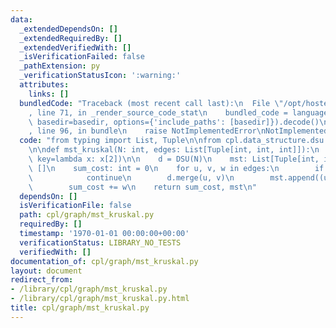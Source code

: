 ```yaml
---
data:
  _extendedDependsOn: []
  _extendedRequiredBy: []
  _extendedVerifiedWith: []
  _isVerificationFailed: false
  _pathExtension: py
  _verificationStatusIcon: ':warning:'
  attributes:
    links: []
  bundledCode: "Traceback (most recent call last):\n  File \"/opt/hostedtoolcache/Python/3.9.2/x64/lib/python3.9/site-packages/onlinejudge_verify/documentation/build.py\"\
    , line 71, in _render_source_code_stat\n    bundled_code = language.bundle(stat.path,\
    \ basedir=basedir, options={'include_paths': [basedir]}).decode()\n  File \"/opt/hostedtoolcache/Python/3.9.2/x64/lib/python3.9/site-packages/onlinejudge_verify/languages/python.py\"\
    , line 96, in bundle\n    raise NotImplementedError\nNotImplementedError\n"
  code: "from typing import List, Tuple\n\nfrom cpl.data_structure.dsu import DSU\n\
    \n\ndef mst_kruskal(N: int, edges: List[Tuple[int, int, int]]):\n    edges = sorted(edges,\
    \ key=lambda x: x[2])\n\n    d = DSU(N)\n    mst: List[Tuple[int, int, int]] =\
    \ []\n    sum_cost: int = 0\n    for u, v, w in edges:\n        if d.same(u, v):\n\
    \            continue\n        d.merge(u, v)\n        mst.append((u, v, w))\n\
    \        sum_cost += w\n    return sum_cost, mst\n"
  dependsOn: []
  isVerificationFile: false
  path: cpl/graph/mst_kruskal.py
  requiredBy: []
  timestamp: '1970-01-01 00:00:00+00:00'
  verificationStatus: LIBRARY_NO_TESTS
  verifiedWith: []
documentation_of: cpl/graph/mst_kruskal.py
layout: document
redirect_from:
- /library/cpl/graph/mst_kruskal.py
- /library/cpl/graph/mst_kruskal.py.html
title: cpl/graph/mst_kruskal.py
---
```

